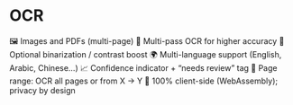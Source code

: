 # OCR
🖼️ Images and PDFs (multi-page)  🧠 Multi-pass OCR for higher accuracy  🧪 Optional binarization / contrast boost  🌍 Multi-language support (English, Arabic, Chinese…)  📈 Confidence indicator + “needs review” tag  🔎 Page range: OCR all pages or from X → Y  🔐 100% client-side (WebAssembly); privacy by design
